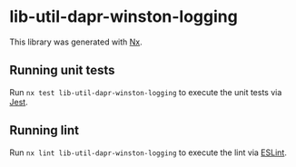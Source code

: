 # lib-util-dapr-winston-logging

This library was generated with [Nx](https://nx.dev).

## Running unit tests

Run `nx test lib-util-dapr-winston-logging` to execute the unit tests via [Jest](https://jestjs.io).

## Running lint

Run `nx lint lib-util-dapr-winston-logging` to execute the lint via [ESLint](https://eslint.org/).
